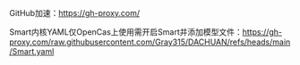 GitHub加速：https://gh-proxy.com/

Smart内核YAML仅OpenCas上使用需开启Smart并添加模型文件：https://gh-proxy.com/raw.githubusercontent.com/Gray315/DACHUAN/refs/heads/main/Smart.yaml

